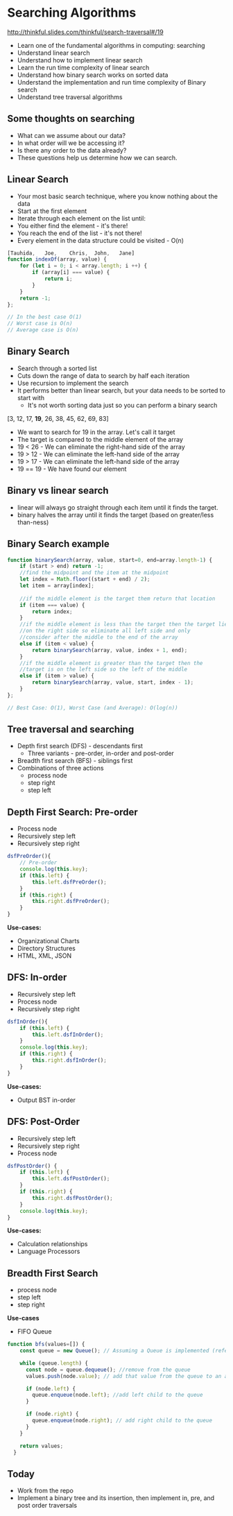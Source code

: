 # Searching Algorithms
http://thinkful.slides.com/thinkful/search-traversal#/19

* Learn one of the fundamental algorithms in computing: searching
* Understand linear search
* Understand how to implement linear search
* Learn the run time complexity of linear search
* Understand how binary search works on sorted data
* Understand the implementation and run time complexity of Binary search
* Understand tree traversal algorithms

## Some thoughts on searching

* What can we assume about our data?
* In what order will we be accessing it?
* Is there any order to the data already?
* These questions help us determine how we can search.

## Linear Search

* Your most basic search technique, where you know nothing about the data
* Start at the first element
* Iterate through each element on the list until:
* You either find the element - it's there!
* You reach the end of the list - it's not there!
* Every element in the data structure could be visited - O(n)

````js
[Tauhida,	Joe,	Chris,	John,	Jane]
function indexOf(array, value) {
    for (let i = 0; i < array.length; i ++) {
        if (array[i] === value) {
            return i;
        }
    }
    return -1;
};

// In the best case O(1)
// Worst case is O(n)
// Average case is O(n)
````

## Binary Search

* Search through a sorted list
* Cuts down the range of data to search by half each iteration
* Use recursion to implement the search
* It performs better than linear search, but your data needs to be sorted to start with
  * It's not worth sorting data just so you can perform a binary search

[3,	12,	17,	**19**,	26,	38,	45,	62,	69,	83]

* We want to search for 19 in the array. Let's call it target
* The target is compared to the middle element of the array
* 19 < 26 - We can eliminate the right-hand side of the array
* 19 > 12 - We can eliminate the left-hand side of the array
* 19 > 17 - We can eliminate the left-hand side of the array
* 19 == 19 - We have found our element

## Binary vs linear search

* linear will always go straight through each item until it finds the target.
* binary halves the array until it finds the target (based on greater/less than-ness)

## Binary Search example

````js
function binarySearch(array, value, start=0, end=array.length-1) {
    if (start > end) return -1;
    //find the midpoint and the item at the midpoint
    let index = Math.floor((start + end) / 2);
    let item = array[index];
    
    //if the middle element is the target them return that location
    if (item === value) {
        return index;
    }
    //if the middle element is less than the target then the target lies 
    //on the right side so eliminate all left side and only 
    //consider after the middle to the end of the array
    else if (item < value) {
        return binarySearch(array, value, index + 1, end);
    }
    //if the middle element is greater than the target then the 
    //target is on the left side so the left of the middle 
    else if (item > value) {
        return binarySearch(array, value, start, index - 1);
    }
};

// Best Case: O(1), Worst Case (and Average): O(log(n))
````

## Tree traversal and searching

* Depth first search (DFS) - descendants first
  * Three variants - pre-order, in-order and post-order
* Breadth first search (BFS) - siblings first
* Combinations of three actions
  * process node
  * step right
  * step left

## Depth First Search: Pre-order

* Process node
* Recursively step left
* Recursively step right

````js
dsfPreOrder(){
    // Pre-order
    console.log(this.key);
    if (this.left) {
        this.left.dsfPreOrder();
    }
    if (this.right) {
        this.right.dsfPreOrder();
    }
}
````

**Use-cases:**
* Organizational Charts
* Directory Structures
* HTML, XML, JSON

## DFS: In-order

* Recursively step left
* Process node
* Recursively step right

````js
dsfInOrder(){
    if (this.left) {
        this.left.dsfInOrder();
    }
    console.log(this.key);
    if (this.right) {
        this.right.dsfInOrder();
    }
}
````

**Use-cases:**
* Output BST in-order

## DFS: Post-Order

* Recursively step left
* Recursively step right
* Process node


````js
dsfPostOrder() {
    if (this.left) {
        this.left.dsfPostOrder();
    }
    if (this.right) {
        this.right.dsfPostOrder();
    }
    console.log(this.key);
}
````
**Use-cases:**
* Calculation relationships
* Language Processors


## Breadth First Search

* process node
* step left
* step right

**Use-cases**
* FIFO Queue

````js
function bfs(values=[]) {
    const queue = new Queue(); // Assuming a Queue is implemented (refer to previous lesson on Queue)

    while (queue.length) {
      const node = queue.dequeue(); //remove from the queue
      values.push(node.value); // add that value from the queue to an array

      if (node.left) {
        queue.enqueue(node.left); //add left child to the queue
      }

      if (node.right) {
        queue.enqueue(node.right); // add right child to the queue
      }
    }

    return values;
  }
````

## Today

* Work from the repo
* Implement a binary tree and its insertion, then implement in, pre, and post order traversals